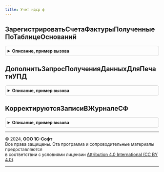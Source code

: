 ```yaml
---
title: Учет ндср ф
---
```



## ЗарегистрироватьСчетаФактурыПолученныеПоТаблицеОснований
<details style="margin: 1em 0; padding: 0.5em; border: 1px solid #ccc; border-radius: 6px;">

<summary style="font-weight: bold; cursor: pointer;">Описание, пример вызова</summary>

```bsl

// Ищет имеющиеся и создает новые счета-фактуры полученные или иные документы подтверждения НДС
// по таблице оснований.
//
// Параметры:
//   ТаблицаОснований - ТаблицаЗначений - Таблица с данными для регистрации счетов-фактур, содержащая колонки:
//          * ИдентификаторСтроки - Строка - Идентификатор строки
//          * Контрагент - СправочникСсылка.Контрагенты - Поставщик
//          * Дата - Дата - дата документа приобретения ценностей
//          * Валюта - СправочникСсылка.Валюты - Валюта счета-фактуры
//          * ПредъявленСФ - Булево - Истина, если предъявлен счет-фактура, иначе считается, что это иной документ
//          * НомерСФ - Строка - Входящий номер счета-фактуры
//          * ДатаСФ - Дата - Входящая дата счета-фактуры (дата составления)
//          * НаименованиеДокумента - Строка - Наименование иного документа подтверждения НДС
//          * НалогообложениеНДС - ПеречислениеСсылка.ТипыНалогообложенияНДС - Тип налогообложение НДС поставщика
//
// Возвращаемое значение:
//   ТаблицаЗначений - таблица с колонками СчетФактура, ДокументОснование и ИдентификаторСтроки
//
Функция ЗарегистрироватьСчетаФактурыПолученныеПоТаблицеОснований(ТаблицаОснований) Экспорт
```

Пример вызова
```bsl
Результат = УчетНДСРФ.ЗарегистрироватьСчетаФактурыПолученныеПоТаблицеОснований(ТаблицаОснований) 
```
</details>

## ДополнитьЗапросПолученияДанныхДляПечатиУПД
<details style="margin: 1em 0; padding: 0.5em; border: 1px solid #ccc; border-radius: 6px;">

<summary style="font-weight: bold; cursor: pointer;">Описание, пример вызова</summary>

```bsl

// Процедура дополняет запрос получения данных шапок документов для печатной формы УПД признаком ТребуетсяНаличиеСФ
// Этот признак необходим для определения статуса формы УПД 1 (если требуется СФ) или 2 (только первичный документ, без СФ).
//
// Параметры:
//  Запрос - Запрос - запрос с текстом формирования временной таблицы ТаблицаДанныхДокументов
//  ДополнительныеПоля - Строка - идентификаторы дополнительных полей из шапки документа, по которому печатается УПД.
//
Процедура ДополнитьЗапросПолученияДанныхДляПечатиУПД(Запрос, ДополнительныеПоля = "") Экспорт
```

Пример вызова
```bsl
УчетНДСРФ.ДополнитьЗапросПолученияДанныхДляПечатиУПД(Запрос, ДополнительныеПоля);
```
</details>

## КорректируютсяЗаписиВЖурналеСФ
<details style="margin: 1em 0; padding: 0.5em; border: 1px solid #ccc; border-radius: 6px;">

<summary style="font-weight: bold; cursor: pointer;">Описание, пример вызова</summary>

```bsl

// Возвращает массив типов документов, для которых используется ручная корректировка журнала счетов-фактур.
//	Возвращаемое значение:
//		Массив - массив типов документов.
//
Функция КорректируютсяЗаписиВЖурналеСФ() Экспорт
```

Пример вызова
```bsl
Результат = УчетНДСРФ.КорректируютсяЗаписиВЖурналеСФ() 
```
</details>

---

© 2024, **ООО 1С-Софт**  
Все права защищены. Эта программа и сопроводительные материалы предоставляются  
в соответствии с условиями лицензии [Attribution 4.0 International (CC BY 4.0)](https://creativecommons.org/licenses/by/4.0/legalcode).

---
